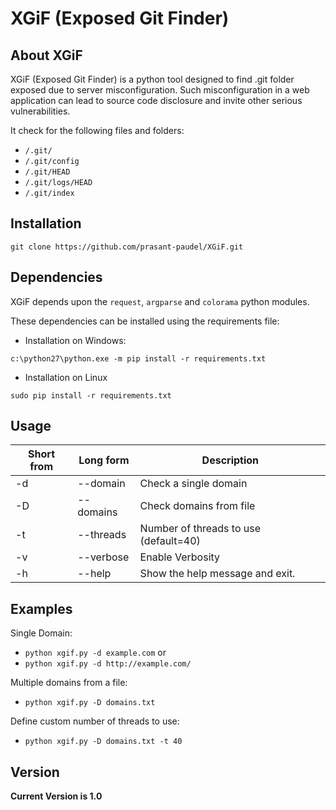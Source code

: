 # XGiF (Exposed Git Finder)
## About XGiF
XGiF (Exposed Git Finder) is a python tool designed to find .git folder exposed due to server misconfiguration. Such misconfiguration in a web application can lead to source code disclosure and invite other serious vulnerabilities.

It check for the following files and folders:
- `/.git/`
- `/.git/config`
- `/.git/HEAD`
- `/.git/logs/HEAD`
- `/.git/index`

## Installation
```
git clone https://github.com/prasant-paudel/XGiF.git
```

## Dependencies
XGiF depends upon the `request`, `argparse` and `colorama` python modules.

These dependencies can be installed using the requirements file:

- Installation on Windows:
```
c:\python27\python.exe -m pip install -r requirements.txt
```
- Installation on Linux
```
sudo pip install -r requirements.txt
```
## Usage
Short  from | Long form | Description
------------|-----------|------------
-d | --domain | Check a single domain
-D | --domains | Check domains from file
-t | --threads | Number of threads to use (default=40)
-v | --verbose | Enable Verbosity
-h | --help | Show the help message and exit.

## Examples

Single Domain:
- `python xgif.py -d example.com`
or 
- `python xgif.py -d http://example.com/`

Multiple domains from a file:
- `python xgif.py -D domains.txt`

Define custom number of threads to use:
- `python xgif.py -D domains.txt -t 40`

## Version
**Current Version is 1.0**
